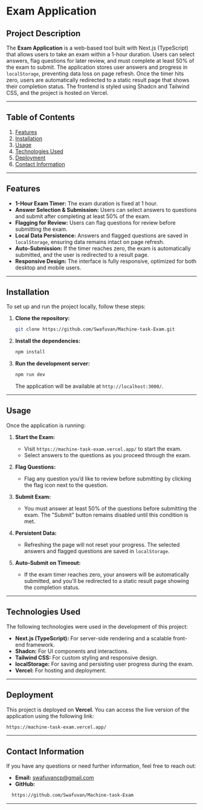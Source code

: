 # Exam Application

## Project Description

The **Exam Application** is a web-based tool built with Next.js (TypeScript) that allows users to take an exam within a 1-hour duration. Users can select answers, flag questions for later review, and must complete at least 50% of the exam to submit. The application stores user answers and progress in `localStorage`, preventing data loss on page refresh. Once the timer hits zero, users are automatically redirected to a static result page that shows their completion status. The frontend is styled using Shadcn and Tailwind CSS, and the project is hosted on Vercel.

---

## Table of Contents

1. [Features](#features)
2. [Installation](#installation)
3. [Usage](#usage)
4. [Technologies Used](#technologies-used)
5. [Deployment](#deployment)
6. [Contact Information](#contact-information)

---

## Features

- **1-Hour Exam Timer:** The exam duration is fixed at 1 hour.
- **Answer Selection & Submission:** Users can select answers to questions and submit after completing at least 50% of the exam.
- **Flagging for Review:** Users can flag questions for review before submitting the exam.
- **Local Data Persistence:** Answers and flagged questions are saved in `localStorage`, ensuring data remains intact on page refresh.
- **Auto-Submission:** If the timer reaches zero, the exam is automatically submitted, and the user is redirected to a result page.
- **Responsive Design:** The interface is fully responsive, optimized for both desktop and mobile users.

---

## Installation

To set up and run the project locally, follow these steps:

1. **Clone the repository:**
   ```bash
   git clone https://github.com/Swafuvan/Machine-task-Exam.git
   ```

2. **Install the dependencies:**
   ```bash
   npm install
   ```

3. **Run the development server:**
   ```bash
   npm run dev
   ```

   The application will be available at `http://localhost:3000/`.

---

## Usage

Once the application is running:

1. **Start the Exam:**
   - Visit `https://machine-task-exam.vercel.app/` to start the exam.
   - Select answers to the questions as you proceed through the exam.

2. **Flag Questions:** 
   - Flag any question you’d like to review before submitting by clicking the flag icon next to the question.

3. **Submit Exam:**
   - You must answer at least 50% of the questions before submitting the exam. The "Submit" button remains disabled until this condition is met.

4. **Persistent Data:**
   - Refreshing the page will not reset your progress. The selected answers and flagged questions are saved in `localStorage`.

5. **Auto-Submit on Timeout:**
   - If the exam timer reaches zero, your answers will be automatically submitted, and you'll be redirected to a static result page showing the completion status.

---

## Technologies Used

The following technologies were used in the development of this project:

- **Next.js (TypeScript):** For server-side rendering and a scalable front-end framework.
- **Shadcn:** For UI components and interactions.
- **Tailwind CSS:** For custom styling and responsive design.
- **localStorage:** For saving and persisting user progress during the exam.
- **Vercel:** For hosting and deployment.

---

## Deployment

This project is deployed on **Vercel**. You can access the live version of the application using the following link:
``` bash
https://machine-task-exam.vercel.app/
```

---

## Contact Information

If you have any questions or need further information, feel free to reach out:

- **Email:** swafuvancp@gmail.com
- **GitHub:**
 ```bash
   https://github.com/Swafuvan/Machine-task-Exam
  ```

---
